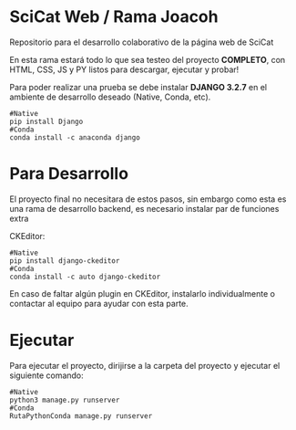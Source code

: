 # SciCat Web / Rama Joacoh
Repositorio para el desarrollo colaborativo de la página web de SciCat

En esta rama estará todo lo que sea testeo del proyecto **COMPLETO**, con HTML, CSS, JS y PY listos para descargar, ejecutar y probar!

Para poder realizar una prueba se debe instalar **DJANGO 3.2.7** en el ambiente de desarrollo deseado (Native, Conda, etc).

    #Native
    pip install Django
    #Conda
    conda install -c anaconda django
    
# Para Desarrollo 
El proyecto final no necesitara de estos pasos, sin embargo como esta es una rama de desarrollo backend, es necesario instalar par de funciones extra

CKEditor:

    #Native
    pip install django-ckeditor
    #Conda
    conda install -c auto django-ckeditor
    
En caso de faltar algún plugin en CKEditor, instalarlo individualmente o contactar al equipo para ayudar con esta parte.

# Ejecutar

Para ejecutar el proyecto, dirijirse a la carpeta del proyecto y ejecutar el siguiente comando:

    #Native
    python3 manage.py runserver
    #Conda
    RutaPythonConda manage.py runserver

